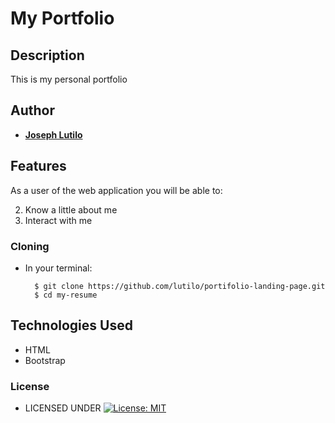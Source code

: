 # My Portfolio


## Description
This is my personal portfolio 


## Author


* [**Joseph Lutilo**](https://github.com/lutilo)

## Features


As a user of the web application you will be able to:

2. Know a little about me
3. Interact with me


### Cloning
* In your terminal:
        
        $ git clone https://github.com/lutilo/portifolio-landing-page.git
        $ cd my-resume
        
## Technologies Used
* HTML
* Bootstrap




### License

* LICENSED UNDER  [![License: MIT](https://img.shields.io/badge/License-MIT-yellow.svg)](license/MIT)
